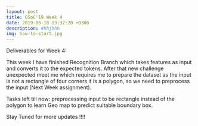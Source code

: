 ```yaml
---
layout: post
title: GSoC'19 Week 4
date: 2019-06-18 13:32:20 +0300
description: #hhjhhh 
img: how-to-start.jpg 
---
```


Deliverables for Week 4:

This week I have finished Recognition Branch which takes features as input and converts it to the expected tokens. After that new challenge unexpected meet me which requires me to prepare the dataset as the input is not a rectangle of four corners it is a polygon, so we need to preprocess the input (Next Week assignment).

Tasks left till now: preprocessing input to be rectangle instead of the polygon to learn Geo map to predict suitable boundary box.

Stay Tuned for more updates !!!!
